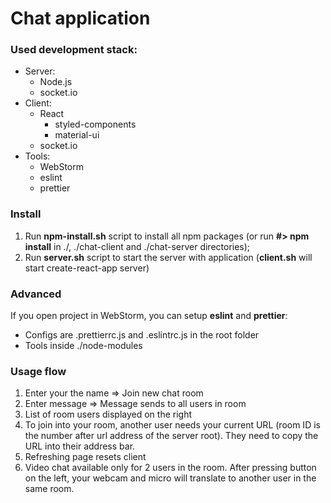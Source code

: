 # Chat application
### Used development stack:
* Server:
  * Node.js
  * socket.io
* Client:
  * React
    * styled-components
    * material-ui
  * socket.io
* Tools:
  * WebStorm
  * eslint
  * prettier

### Install

1. Run **npm-install.sh** script to install 
all npm packages (or run **#> npm install** in ./, 
./chat-client and ./chat-server directories);
2. Run **server.sh** script to start the server 
with application (**client.sh** will start create-react-app server)

### Advanced
  If you open project in WebStorm, you can setup **eslint** and **prettier**:
  * Configs are .prettierrc.js and .eslintrc.js in the root folder
  * Tools inside ./node-modules
  
### Usage flow
1. Enter your the name => Join new chat room
2. Enter message => Message sends to all users in room
3. List of room users displayed on the right
4. To join into your room, another user needs your current 
URL (room ID is the number after url address of the server root). 
They need to copy the URL into their address bar.
5. Refreshing page resets client
6. Video chat available only for 2 users in the room. 
After pressing button on the left, your webcam and micro will translate
to another user in the same room.
